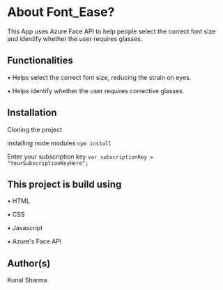 # About Font_Ease?

This App uses Azure Face API to help people select the correct font size and identify whether the user requires glasses.

## Functionalities

• Helps select the correct font size, reducing the strain on eyes.

• Helps identify whether the user requires corrective glasses.


## Installation

Cloning the project

installing node modules `npm install`

Enter your subscription key `var subscriptionKey = "YourSubscriptionKeyHere";`

## This project is build using

• HTML

• CSS

• Javascript

• Azure's Face API

## Author(s)
Kunal Sharma
